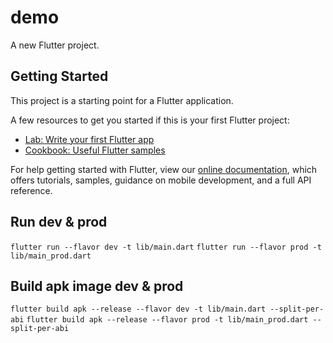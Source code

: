 # demo

A new Flutter project.

## Getting Started

This project is a starting point for a Flutter application.

A few resources to get you started if this is your first Flutter project:

- [Lab: Write your first Flutter app](https://flutter.dev/docs/get-started/codelab)
- [Cookbook: Useful Flutter samples](https://flutter.dev/docs/cookbook)

For help getting started with Flutter, view our
[online documentation](https://flutter.dev/docs), which offers tutorials,
samples, guidance on mobile development, and a full API reference.

## Run dev & prod
`flutter run --flavor dev -t lib/main.dart`
`flutter run --flavor prod -t lib/main_prod.dart`

## Build apk image dev & prod
`flutter build apk --release --flavor dev -t lib/main.dart --split-per-abi`
`flutter build apk --release --flavor prod -t lib/main_prod.dart --split-per-abi`